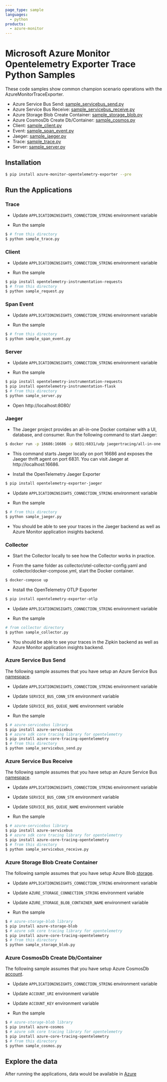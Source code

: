 ```yaml
---
page_type: sample
languages:
  - python
products:
  - azure-monitor
---
```


# Microsoft Azure Monitor Opentelemetry Exporter Trace Python Samples

These code samples show common champion scenario operations with the AzureMonitorTraceExporter.

* Azure Service Bus Send: [sample_servicebus_send.py](https://github.com/Azure/azure-sdk-for-python/blob/main/sdk/monitor/azure-monitor-opentelemetry-exporter/samples/traces/sample_servicebus_send.py)
* Azure Service Bus Receive: [sample_servicebus_receive.py](https://github.com/Azure/azure-sdk-for-python/blob/main/sdk/monitor/azure-monitor-opentelemetry-exporter/samples/traces/sample_servicebus_receive.py)
* Azure Storage Blob Create Container: [sample_storage_blob.py](https://github.com/Azure/azure-sdk-for-python/blob/main/sdk/monitor/azure-monitor-opentelemetry-exporter/samples/traces/sample_storage_blob.py)
* Azure CosmosDb Create Db/Container: [sample_cosmos.py](https://github.com/Azure/azure-sdk-for-python/blob/main/sdk/monitor/azure-monitor-opentelemetry-exporter/samples/traces/sample_cosmos.py)
* Client: [sample_client.py](https://github.com/Azure/azure-sdk-for-python/blob/main/sdk/monitor/azure-monitor-opentelemetry-exporter/samples/traces/sample_client.py)
* Event: [sample_span_event.py](https://github.com/Azure/azure-sdk-for-python/blob/main/sdk/monitor/azure-monitor-opentelemetry-exporter/samples/traces/sample_span_event.py)
* Jaeger: [sample_jaeger.py](https://github.com/Azure/azure-sdk-for-python/blob/main/sdk/monitor/azure-monitor-opentelemetry-exporter/samples/traces/sample_jaeger.py)
* Trace: [sample_trace.py](https://github.com/Azure/azure-sdk-for-python/blob/main/sdk/monitor/azure-monitor-opentelemetry-exporter/samples/traces/sample_trace.py)
* Server: [sample_server.py](https://github.com/Azure/azure-sdk-for-python/blob/main/sdk/monitor/azure-monitor-opentelemetry-exporter/samples/traces/sample_server.py)

## Installation

```sh
$ pip install azure-monitor-opentelemetry-exporter --pre
```

## Run the Applications

### Trace

* Update `APPLICATIONINSIGHTS_CONNECTION_STRING` environment variable

* Run the sample

```sh
$ # from this directory
$ python sample_trace.py
```

### Client

* Update `APPLICATIONINSIGHTS_CONNECTION_STRING` environment variable

* Run the sample

```sh
$ pip install opentelemetry-instrumentation-requests
$ # from this directory
$ python sample_request.py
```

### Span Event

* Update `APPLICATIONINSIGHTS_CONNECTION_STRING` environment variable

* Run the sample

```sh
$ # from this directory
$ python sample_span_event.py
```

### Server

* Update `APPLICATIONINSIGHTS_CONNECTION_STRING` environment variable

* Run the sample

```sh
$ pip install opentelemetry-instrumentation-requests
$ pip install opentelemetry-instrumentation-flask
$ # from this directory
$ python sample_server.py
```

* Open http://localhost:8080/

### Jaeger

* The Jaeger project provides an all-in-one Docker container with a UI, database, and consumer. Run the following command to start Jaeger:

```sh
$ docker run -p 16686:16686 -p 6831:6831/udp jaegertracing/all-in-one
```

* This command starts Jaeger locally on port 16686 and exposes the Jaeger thrift agent on port 6831. You can visit Jaeger at http://localhost:16686.

* Install the OpenTelemetry Jaeger Exporter

```sh
$ pip install opentelemetry-exporter-jaeger
```

* Update `APPLICATIONINSIGHTS_CONNECTION_STRING` environment variable

* Run the sample

```sh
$ # from this directory
$ python sample_jaeger.py
```

* You should be able to see your traces in the Jaeger backend as well as Azure Monitor application insights backend.

### Collector

* Start the Collector locally to see how the Collector works in practice.

* From the same folder as collector/otel-collector-config.yaml and collector/docker-compose.yml, start the Docker container.

```sh
$ docker-compose up
```

* Install the OpenTelemetry OTLP Exporter

```sh
$ pip install opentelemetry-exporter-otlp
```

* Update `APPLICATIONINSIGHTS_CONNECTION_STRING` environment variable

* Run the sample

```sh
# from collector directory
$ python sample_collector.py
```

* You should be able to see your traces in the Zipkin backend as well as Azure Monitor application insights backend.

### Azure Service Bus Send

The following sample assumes that you have setup an Azure Service Bus [namespace](https://docs.microsoft.com/azure/service-bus-messaging/service-bus-quickstart-portal).

* Update `APPLICATIONINSIGHTS_CONNECTION_STRING` environment variable
* Update `SERVICE_BUS_CONN_STR` environment variable
* Update `SERVICE_BUS_QUEUE_NAME` environment variable

* Run the sample

```sh
$ # azure-servicebus library
$ pip install azure-servicebus
$ # azure sdk core tracing library for opentelemetry
$ pip install azure-core-tracing-opentelemetry
$ # from this directory
$ python sample_servicebus_send.py
```

### Azure Service Bus Receive

The following sample assumes that you have setup an Azure Service Bus [namespace](https://docs.microsoft.com/azure/service-bus-messaging/service-bus-quickstart-portal).

* Update `APPLICATIONINSIGHTS_CONNECTION_STRING` environment variable
* Update `SERVICE_BUS_CONN_STR` environment variable
* Update `SERVICE_BUS_QUEUE_NAME` environment variable

* Run the sample

```sh
$ # azure-servicebus library
$ pip install azure-servicebus
$ # azure sdk core tracing library for opentelemetry
$ pip install azure-core-tracing-opentelemetry
$ # from this directory
$ python sample_servicebus_receive.py
```

### Azure Storage Blob Create Container

The following sample assumes that you have setup Azure Blob [storage](https://docs.microsoft.com/en-us/azure/storage/blobs/storage-quickstart-blobs-portal).

* Update `APPLICATIONINSIGHTS_CONNECTION_STRING` environment variable
* Update `AZURE_STORAGE_CONNECTION_STRING` environment variable
* Update `AZURE_STORAGE_BLOB_CONTAINER_NAME` environment variable

* Run the sample

```sh
$ # azure-storage-blob library
$ pip install azure-storage-blob
$ # azure sdk core tracing library for opentelemetry
$ pip install azure-core-tracing-opentelemetry
$ # from this directory
$ python sample_storage_blob.py
```

### Azure CosmosDb Create Db/Container

The following sample assumes that you have setup Azure CosmosDb [account](https://docs.microsoft.com/en-us/azure/cosmos-db/sql/create-cosmosdb-resources-portal).

* Update `APPLICATIONINSIGHTS_CONNECTION_STRING` environment variable
* Update `ACCOUNT_URI` environment variable
* Update `ACCOUNT_KEY` environment variable

* Run the sample

```sh
$ # azure-storage-blob library
$ pip install azure-cosmos
$ # azure sdk core tracing library for opentelemetry
$ pip install azure-core-tracing-opentelemetry
$ # from this directory
$ python sample_cosmos.py
```

## Explore the data

After running the applications, data would be available in [Azure](
https://docs.microsoft.com/azure/azure-monitor/app/app-insights-overview#where-do-i-see-my-telemetry)
